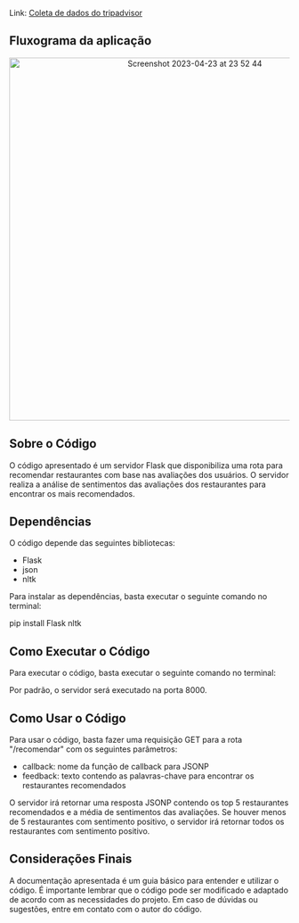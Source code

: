 Link: [Coleta de dados do tripadvisor](https://github.com/GabrielMeira01/recomendacoes-curitiba/blob/main/README-CRAWLER.md)

## Fluxograma da aplicação
<p align="center">
  <img width="651" alt="Screenshot 2023-04-23 at 23 52 44" src="https://user-images.githubusercontent.com/80929981/233889890-de5c82b4-4328-434e-b348-41a29e299fb6.png">
</p>

## Sobre o Código

O código apresentado é um servidor Flask que disponibiliza uma rota para recomendar restaurantes com base nas avaliações dos usuários. O servidor realiza a análise de sentimentos das avaliações dos restaurantes para encontrar os mais recomendados.

## Dependências

O código depende das seguintes bibliotecas:

- Flask
- json
- nltk

Para instalar as dependências, basta executar o seguinte comando no terminal:

pip install Flask nltk

## Como Executar o Código

Para executar o código, basta executar o seguinte comando no terminal:


Por padrão, o servidor será executado na porta 8000.

## Como Usar o Código

Para usar o código, basta fazer uma requisição GET para a rota "/recomendar" com os seguintes parâmetros:

- callback: nome da função de callback para JSONP
- feedback: texto contendo as palavras-chave para encontrar os restaurantes recomendados

O servidor irá retornar uma resposta JSONP contendo os top 5 restaurantes recomendados e a média de sentimentos das avaliações. Se houver menos de 5 restaurantes com sentimento positivo, o servidor irá retornar todos os restaurantes com sentimento positivo.

## Considerações Finais

A documentação apresentada é um guia básico para entender e utilizar o código. É importante lembrar que o código pode ser modificado e adaptado de acordo com as necessidades do projeto. Em caso de dúvidas ou sugestões, entre em contato com o autor do código. 

